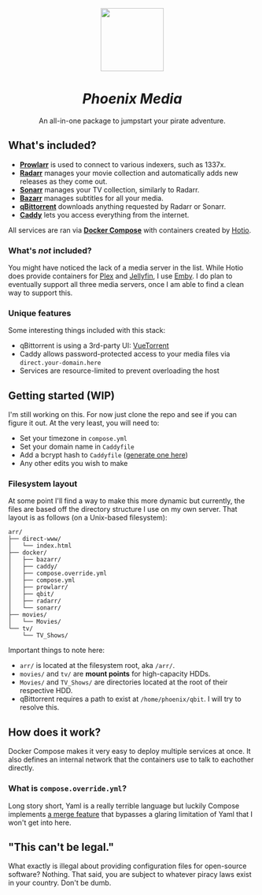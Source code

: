 <div align="center">
  <img height=128px src="https://i.tycrek.dev/Phoenix-icon-128px.png">

  # *Phoenix Media*
  An all-in-one package to jumpstart your pirate adventure.
</div>

## What's included?

- **[Prowlarr](https://prowlarr.com/)** is used to connect to various indexers, such as 1337x.
- **[Radarr](https://radarr.video/)** manages your movie collection and automatically adds new releases as they come out.
- **[Sonarr](https://sonarr.tv/)** manages your TV collection, similarly to Radarr.
- **[Bazarr](https://www.bazarr.media/)** manages subtitles for all your media.
- **[qBittorrent](https://www.qbittorrent.org/)** downloads anything requested by Radarr or Sonarr.
- **[Caddy](https://caddyserver.com/)** lets you access everything from the internet.

All services are ran via [**Docker Compose**](https://docs.docker.com/compose/) with containers created by [Hotio](https://hotio.dev/).

### What's *not* included?

You might have noticed the lack of a media server in the list. While Hotio does provide containers for [Plex](https://hotio.dev/containers/plex/) and [Jellyfin](https://hotio.dev/containers/jellyfin/), I use [Emby](https://emby.tv/). I do plan to eventually support all three media servers, once I am able to find a clean way to support this.

### Unique features

Some interesting things included with this stack:

- qBittorrent is using a 3rd-party UI: [VueTorrent](https://github.com/WDaan/VueTorrent)
- Caddy allows password-protected access to your media files via `direct.your-domain.here`
- Services are resource-limited to prevent overloading the host

## Getting started (WIP)

I'm still working on this. For now just clone the repo and see if you can figure it out. At the very least, you will need to:

- Set your timezone in `compose.yml`
- Set your domain name in `Caddyfile`
- Add a bcrypt hash to `Caddyfile` ([generate one here](https://bcrypt.online/))
- Any other edits you wish to make

### Filesystem layout

At some point I'll find a way to make this more dynamic but currently, the files are based off the directory structure I use on my own server. That layout is as follows (on a Unix-based filesystem):

```tree
arr/
├── direct-www/
│   └── index.html
├── docker/
│   ├── bazarr/
│   ├── caddy/
│   ├── compose.override.yml
│   ├── compose.yml
│   ├── prowlarr/
│   ├── qbit/
│   ├── radarr/
│   └── sonarr/
├── movies/
│   └── Movies/
└── tv/
    └── TV_Shows/
```

Important things to note here:

- `arr/` is located at the filesystem root, aka `/arr/`.
- `movies/` and `tv/` are **mount points** for high-capacity HDDs.
- `Movies/` and `TV_Shows/` are directories located at the root of their respective HDD.
- qBittorrent requires a path to exist at `/home/phoenix/qbit`. I will try to resolve this.

## How does it work?

Docker Compose makes it very easy to deploy multiple services at once. It also defines an internal network that the containers use to talk to eachother directly.

### What is `compose.override.yml`?

Long story short, Yaml is a really terrible language but luckily Compose implements [a merge feature](https://docs.docker.com/compose/multiple-compose-files/merge/) that bypasses a glaring limitation of Yaml that I won't get into here.

## "This can't be legal."

What exactly is illegal about providing configuration files for open-source software? Nothing. That said, you are subject to whatever piracy laws exist in your country. Don't be dumb.
